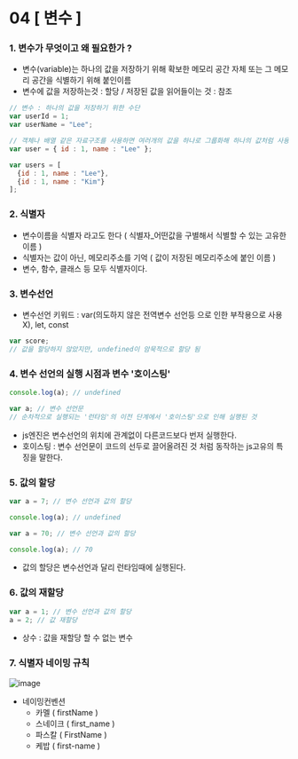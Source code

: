 04 [ 변수 ]
==========
### 1. 변수가 무엇이고 왜 필요한가 ?

- 변수(variable)는 하나의 값을 저장하기 위해 확보한 메모리 공간 자체 또는 그 메모리 공간을 식별하기 위해 붙인이름
- 변수에 값을 저장하는것 : 할당 / 저장된 값을 읽어들이는 것 : 참조
  
````jsx
// 변수 : 하나의 값을 저장하기 위한 수단
var userId = 1;
var userName = "Lee";

// 객체나 배열 같은 자료구조를 사용하면 여러개의 값을 하나로 그룹화해 하나의 값처럼 사용가능
var user = { id : 1, name : "Lee" };

var users = [
  {id : 1, name : "Lee"},
  {id : 1, name : "Kim"}
];
````

### 2. 식별자
- 변수이름을 식별자 라고도 한다 ( 식별자_어떤값을 구별해서 식별할 수 있는 고유한 이름 )
- 식별자는 값이 아닌, 메모리주소를 기억 ( 값이 저장된 메모리주소에 붙인 이름 )
- 변수, 함수, 클래스 등 모두 식별자이다.

### 3. 변수선언
- 변수선언 키워드 : var(의도하지 않은 전역변수 선언등 으로 인한 부작용으로 사용X), let, const
````jsx
var score;
// 값을 할당하지 않았지만, undefined이 암묵적으로 할당 됨
````

### 4. 변수 선언의 실행 시점과 변수 '호이스팅'
````jsx
console.log(a); // undefined

var a; // 변수 선언문
// 순차적으로 실행되는 '런타임'의 이전 단계에서 '호이스팅'으로 인해 실행된 것
````
- js엔진은 변수선언의 위치에 관계없이 다른코드보다 번저 실행한다.
- 호이스팅 : 변수 선언문이 코드의 선두로 끌어올려진 것 처럼 동작하는 js고유의 특징을 말한다.

### 5. 값의 할당
````jsx
var a = 7; // 변수 선언과 값의 할당
````

````jsx
console.log(a); // undefined

var a = 70; // 변수 선언과 값의 할당

console.log(a); // 70
````
- 값의 할당은 변수선언과 달리 런타임때에 실행된다.

### 6. 값의 재할당
````jsx
var a = 1; // 변수 선언과 값의 할당
a = 2; // 값 재할당
````
- 상수 : 값을 재할당 할 수 없는 변수

### 7. 식별자 네이밍 규칙
![image](https://github.com/hyeonseok98/js-deep-dive-study/assets/144431560/c23a7913-9260-4e4f-b13b-0195504e5014)
- 네이밍컨벤션
  - 카멜 ( firstName )
  - 스네이크 ( first_name )
  - 파스칼 ( FirstName )
  - 케밥 ( first-name )

